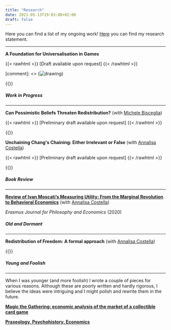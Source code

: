 ```yaml
---
title: "Research"
date: 2021-05-13T19:03:08+02:00
draft: false
---
```


Here you can find a list of my ongoing work! [Here](https://enricomattiasalonia.com/statement/) you can find my research statement.

---

**A Foundation for Universalisation in Games** 

{{< rawhtml >}}
<span id="two">[Draft available upon request]</span>
{{< /rawhtml >}}

[comment]: <> (![drawing](dream_TradingCard.jg))

{{<hideuni>}}

##### Work in Progress

---

**Can Pessimistic Beliefs Threaten Redistribution?** (with [Michele Bisceglia](https://www.tse-fr.eu/fr/people/michele-bisceglia))

{{< rawhtml >}}
<span id="two">[Preliminary draft available upon request]</span>
{{< /rawhtml >}}

{{<hidevoi>}}

**Unchaining Chang's Chaining: Either Irrelevant or False** (with [Annalisa Costella](https://www.annalisacostella.com/home))

{{< rawhtml >}}
<span id="two">[Preliminary draft available upon request]</span>
{{< /rawhtml >}}

{{<hidechang>}}

##### Book Review

---

[**Review of Ivan Moscati’s Measuring Utility: From the Marginal Revolution to Behavioral Economics**](https://ejpe.org/journal/article/view/469/337)
(with [Annalisa Costella](https://www.eur.nl/people/annalisa-costella))

_Erasmus Journal for Philosophy and Economics_ (2020)


##### Old and Dormant

---

**Redistribution of Freedom: A formal approach** (with [Annalisa Costella](https://www.eur.nl/people/annalisa-costella))

{{<hidefreedom>}}

##### Young and Foolish

---

When I was younger (and more foolish) I wrote a couple of pieces for various reasons. Although these are poorly written and hardly rigorous, I believe the ideas were intriguing and I might polish and rewrite them in the future.

[**Magic the Gathering: economic analysis of the market of a collectible card game**](https://drive.google.com/file/d/15yPA-a-yTn5jF90XFUiu9AZ7T88ubzlS/view?usp=sharing)

[**Praxeology, Psychohistory, Economics**](https://drive.google.com/file/d/1wC50V4HI6mnFPW1gmyGW6v0mHXF-Tde_/view?usp=sharing)
